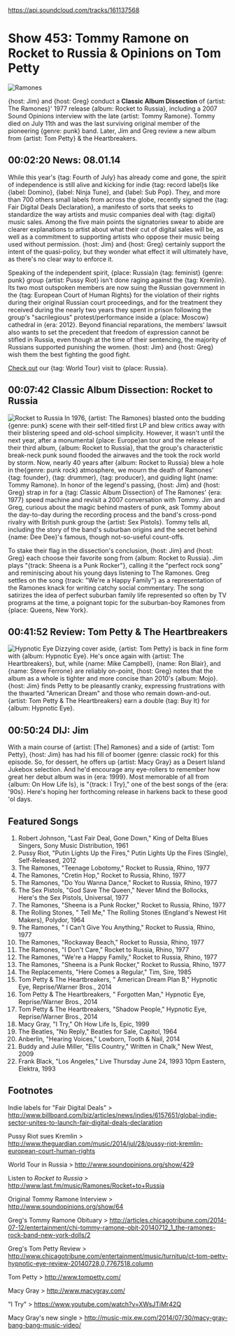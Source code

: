 

https://api.soundcloud.com/tracks/161137568

# Show 453: Tommy Ramone on Rocket to Russia & Opinions on Tom Petty
![Ramones](http://static.soundopinions.org/images/2014/ramones_web.jpg)

{host: Jim} and {host: Greg} conduct a **Classic Album Dissection** of {artist: The Ramones}' 1977 release {album: Rocket to Russia}, including a 2007 Sound Opinions interview with the late {artist: Tommy Ramone}. Tommy died on July 11th and was the last surviving original member of the pioneering {genre: punk} band. Later, Jim and Greg review a new album from {artist: Tom Petty} & the Heartbreakers.


## 00:02:20 News: 08.01.14
While this year's {tag: Fourth of July} has already come and gone, the spirit of independence is still alive and kicking for indie {tag: record label}s like {label: Domino}, {label: Ninja Tune}, and {label: Sub Pop}. They, and more than 700 others small labels from across the globe, recently signed the {tag: Fair Digital Deals Declaration}, a manifesto of sorts that seeks to standardize the way artists and music companies deal with {tag: digital} music sales. Among the five main points the signatories swear to abide are clearer explanations to artist about what their cut of digital sales will be, as well as a commitment to supporting artists who oppose their music being used without permission. {host: Jim} and {host: Greg} certainly support the intent of the quasi-policy, but they wonder what effect it will ultimately have, as there's no clear way to enforce it. 

Speaking of the independent spirit, {place: Russia}n {tag: feminist} {genre: punk} group {artist: Pussy Riot} isn't done raging against the {tag: Kremlin}. Its two most outspoken members are now suing the Russian government in the {tag: European Court of Human Rights} for the violation of their rights during their original Russian court proceedings, and for the treatment they received during the nearly two years they spent in prison following the group's "sacrilegious" protest/performance inside a {place: Moscow} cathedral in {era: 2012}. Beyond financial reparations, the members' lawsuit also wants to set the precedent that freedom of expression cannot be stifled in Russia, even though at the time of their sentencing, the majority of Russians supported punishing the women. {host: Jim} and {host: Greg} wish them the best fighting the good fight.  
 
[Check out](http://www.soundopinions.org/show/429) our {tag: World Tour} visit to {place: Russia}.

## 00:07:42 Classic Album Dissection: Rocket to Russia
![Rocket to Russia](http://is2.mzstatic.com/image/thumb/Music4/v4/8a/8d/f1/8a8df132-5ea1-f7ca-8f63-106c1dfea468/source/600x600bb.jpg "60715/847962534")
In 1976, {artist: The Ramones} blasted onto the budding {genre: punk} scene with their self-titled first LP and blew critics away with their blistering speed and old-school simplicity. However, it wasn't until the next year, after a monumental {place: Europe}an tour and the release of their third album, {album: Rocket to Russia}, that the group's characteristic break-neck punk sound flooded the airwaves and the took the rock world by storm. Now, nearly 40 years after {album: Rocket to Russia} blew a hole in the{genre:  punk rock} atmosphere, we mourn the death of Ramones' {tag: founder}, {tag: drummer}, {tag: producer}, and guiding light {name: Tommy Ramone}. In honor of the legend's passing, {host: Jim} and {host: Greg} strap in for a {tag: Classic Album Dissection} of The Ramones' {era: 1977} speed machine and revisit a 2007 conversation with Tommy. Jim and Greg, curious about the magic behind masters of punk, ask Tommy about the day-to-day during the recording process and the band's cross-pond rivalry with British punk group the {artist: Sex Pistols}. Tommy tells all, including the story of the band's suburban origins and the secret behind {name: Dee Dee}'s famous, though not-so-useful count-offs. 

To stake their flag in the dissection's conclusion, {host: Jim} and {host: Greg} each choose their favorite song from {album: Rocket to Russia}. Jim plays "{track: Sheena is a Punk Rocker"}, calling it the "perfect rock song" and reminiscing about his young days listening to The Ramones. Greg settles on the song {track: "We're a Happy Family"} as a representation of the Ramones knack for writing catchy social commentary. The song satirizes the idea of perfect suburban family life represented so often by TV programs at the time, a poignant topic for the suburban-boy Ramones from {place: Queens, New York}.

## 00:41:52 Review: Tom Petty & The Heartbreakers
![Hypnotic Eye](http://is1.mzstatic.com/image/thumb/Music4/v4/45/12/ff/4512ff2d-b38d-8e6c-b13f-66f3d34ffba4/source/600x600bb.jpg "161527/885180084")
Dizzying cover  aside, {artist: Tom Petty} is back in fine form with {album: Hypnotic Eye}. He's once again with {artist: The Heartbreakers}, but, while {name: Mike Campbell}, {name: Ron Blair}, and {name: Steve Ferrone} are reliably on-point, {host: Greg} notes that the album as a whole is tighter and more concise than 2010's {album: Mojo}. {host: Jim} finds Petty to be pleasantly cranky, expressing frustrations with the thwarted "American Dream" and those who remain down-and-out. {artist: Tom Petty & The Heartbreakers} earn a double {tag: Buy It} for {album: Hypnotic Eye}.

## 00:50:24 DIJ: Jim
With a main course of {artist: [The] Ramones} and a side of {artist: Tom Petty}, {host: Jim} has had his fill of boomer {genre: classic rock} for this episode. So, for dessert, he offers up {artist: Macy Gray} as a Desert Island Jukebox selection. And he'd encourage any eye-rollers to remember how great her debut album was in {era: 1999}. Most memorable of all from {album: On How Life Is}, is "{track: I Try}," one of the best songs of the {era: '90s}. Here's hoping her forthcoming release in harkens back to these good 'ol days.


## Featured Songs
1. Robert Johnson, "Last Fair Deal, Gone Down," King of Delta Blues Singers, Sony Music Distribution, 1961
1. Pussy Riot, "Putin Lights Up the Fires," Putin Lights Up the Fires (Single), Self-Released, 2012 
1. The Ramones, "Teenage Lobotomy," Rocket to Russia, Rhino, 1977 
1. The Ramones, "Cretin Hop," Rocket to Russia, Rhino, 1977 
1. The Ramones, "Do You Wanna Dance," Rocket to Russia, Rhino, 1977 
1. The Sex Pistols, "God Save The Queen," Never Mind the Bollocks, Here's the Sex Pistols, Universal, 1977 
1. The Ramones, "Sheena is a Punk Rocker," Rocket to Russia, Rhino, 1977
1. The Rolling Stones, " Tell Me," The Rolling Stones (England's Newest Hit Makers), Polydor, 1964
1. The Ramones, " I Can't Give You Anything," Rocket to Russia, Rhino, 1977 
1. The Ramones, "Rockaway Beach," Rocket to Russia, Rhino, 1977 
1. The Ramones, "I Don't Care," Rocket to Russia, Rhino, 1977 
1. The Ramones, "We're a Happy Family," Rocket to Russia, Rhino, 1977 
1. The Ramones, "Sheena is a Punk Rocker," Rocket to Russia, Rhino, 1977
1. The Replacements, "Here Comes a Regular," Tim, Sire, 1985 
1. Tom Petty & The Heartbreakers, " American Dream Plan B," Hypnotic Eye, Reprise/Warner Bros., 2014 
1. Tom Petty & The Heartbreakers, " Forgotten Man," Hypnotic Eye, Reprise/Warner Bros., 2014 
1. Tom Petty & The Heartbreakers, "Shadow People," Hypnotic Eye, Reprise/Warner Bros., 2014 
1. Macy Gray, "I Try," Oh How Life Is, Epic, 1999 
1. The Beatles, "No Reply," Beatles for Sale, Capitol, 1964 
1. Anberlin, "Hearing Voices," Lowborn, Tooth & Nail, 2014
1. Buddy and Julie Miller, "Ellis Country," Written in Chalk," New West, 2009 
1. Frank Black, "Los Angeles," Live Thursday June 24, 1993 10pm Eastern, Elektra, 1993 

## Footnotes

Indie labels for "Fair Digital Deals" > http://www.billboard.com/biz/articles/news/indies/6157651/global-indie-sector-unites-to-launch-fair-digital-deals-declaration

Pussy Riot sues Kremlin > 
http://www.theguardian.com/music/2014/jul/28/pussy-riot-kremlin-european-court-human-rights

World Tour in Russia > http://www.soundopinions.org/show/429

Listen to *Rocket to Russia* > http://www.last.fm/music/Ramones/Rocket+to+Russia

Original Tommy Ramone Interview > 
http://www.soundopinions.org/show/64

Greg's Tommy Ramone Obituary > http://articles.chicagotribune.com/2014-07-12/entertainment/chi-tommy-ramone-obit-20140712_1_the-ramones-rock-band-new-york-dolls/2

Greg's Tom Petty Review > http://www.chicagotribune.com/entertainment/music/turnitup/ct-tom-petty-hypnotic-eye-review-20140728,0,7767518.column

Tom Petty > http://www.tompetty.com/

Macy Gray > http://www.macygray.com/

"I Try" > https://www.youtube.com/watch?v=XWsJTiMr42Q

Macy Gray's new single > http://music-mix.ew.com/2014/07/30/macy-gray-bang-bang-music-video/